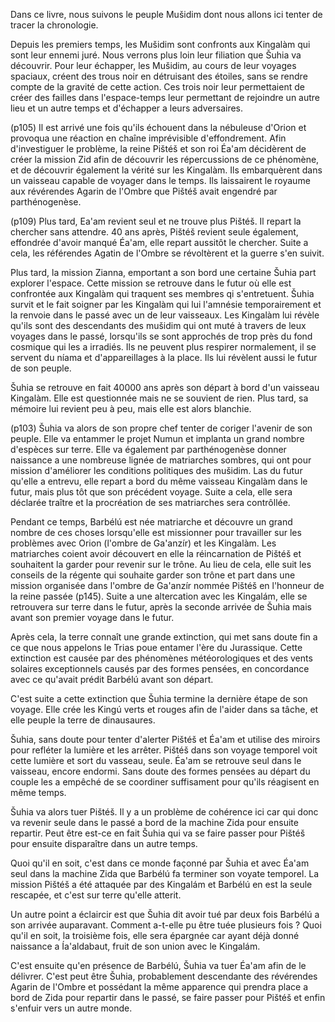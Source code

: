 Dans ce livre, nous suivons le peuple Mušidim dont nous allons ici tenter de tracer la chronologie.

Depuis les premiers temps, les Mušidim sont confronts aux Kingalàm qui sont leur ennemi juré. Nous verrons plus loin leur filiation que Šuhia va découvrir. Pour leur échapper, les Mušidim, au cours de leur voyages spaciaux, créent des trous noir en détruisant des étoiles, sans se rendre compte de la gravité de cette action. Ces trois noir leur permettaient de créer des failles dans l'espace-temps leur permettant de rejoindre un autre lieu et un autre temps et d'échapper a leurs adversaires.

(p105) Il est arrivé une fois qu'ils échouent dans la nébuleuse d'Orion et provoqua une réaction en chaîne imprévisible d'effondrement. Afin d'investiguer le problème, la reine Pištéš et son roi Éa'am décidèrent de créer la mission Zid afin de découvrir les répercussions de ce phénomène, et de découvrir également la vérité sur les Kingalàm. Ils embarquèrent dans un vaisseau capable de voyager dans le temps. Ils laissairent le royaume aux révérendes Agarin de l'Ombre que Pištéš avait engendré par parthénogenèse.

(p109) Plus tard, Ea'am revient seul et ne trouve plus Pištéš. Il repart la chercher sans attendre. 40 ans après, Pištéš revient seule également, effondrée d'avoir manqué Éa'am, elle repart aussitôt le chercher. Suite a cela, les référendes Agatin de l'Ombre se révoltèrent et la guerre s'en suivit.

Plus tard, la mission Zianna, emportant a son bord une certaine Šuhia part explorer l'espace. Cette mission se retrouve dans le futur où elle est confrontée aux Kingalàm qui traquent ses membres qi s'entretuent. Šuhia survit et le fait soigner par les Kingalàm qui lui l'amnésie temporairement et la renvoie dans le passé avec un de leur vaisseaux. Les Kingalàm lui révèle qu'ils sont des descendants des mušidim qui ont muté à travers de leux voyages dans le passé, lorsqu'ils se sont approchés de trop près du fond cosmique qui les a irradiés. Ils ne peuvent plus respirer normalement, il se servent du níama et d'appareillages à la place. Ils lui révèlent aussi le futur de son peuple.

Šuhia se retrouve en fait 40000 ans après son départ à bord d'un vaisseau Kingalàm. Elle est questionnée mais ne se souvient de rien. Plus tard, sa mémoire lui revient peu à peu, mais elle est alors blanchie.

(p103) Šuhia va alors de son propre chef tenter de coriger l'avenir de son peuple. Elle va entammer le projet Numun et implanta un grand nombre d'espèces sur terre. Elle va également par parthénogenèse donner naissance a une nombreuse lignée de matriarches sombres, qui ont pour mission d'améliorer les conditions politiques des mušidim. Las du futur qu'elle a entrevu, elle repart a bord du même vaisseau Kingalàm dans le futur, mais plus tôt que son précédent voyage. Suite a cela, elle sera déclarée traître et la procréation de ses matriarches sera contrôllée.

Pendant ce temps, Barbélú est née matriarche et découvre un grand nombre de ces choses lorsqu'elle est missionner pour travailler sur les problèmes avec Orion (l'ombre de Ga'anzír) et les Kingalàm. Les matriarches coient avoir découvert en elle la réincarnation de Pištéš et souhaitent la garder pour revenir sur le trône. Au lieu de cela, elle suit les conseils de la régente qui souhaite garder son trône et part dans une mission organisée dans l'ombre de Ga'anzír nommée Pištéš en l'honneur de la reine passée (p145). Suite a une altercation avec les Kingalám, elle se retrouvera sur terre dans le futur, après la seconde arrivée de Šuhia mais avant son premier voyage dans le futur.

Après cela, la terre connaît une grande extinction, qui met sans doute fin a ce que nous appelons le Trias poue entamer l'ère du Jurassique. Cette extinction est causée par des phénomènes météorologiques et des vents solaires exceptionnels causés par des formes pensées, en concordance avec ce qu'avait prédit Barbélú avant son départ.

C'est suite a cette extinction que Šuhia termine la dernière étape de son voyage. Elle crée les Kingú verts et rouges afin de l'aider dans sa tâche, et elle peuple la terre de dinausaures.

Šuhia, sans doute pour tenter d'alerter Pištéš et Éa'am et utilise des miroirs pour refléter la lumière et les arrêter. Pištéš dans son voyage temporel voit cette lumière et sort du vasseau, seule. Éa'am se retrouve seul dans le vaisseau, encore endormi. Sans doute des formes pensées au départ du couple les a empêché de se coordiner suffisament pour qu'ils réagisent en même temps.

Šuhia va alors tuer Pištéš. Il y a un problème de cohérence ici car qui donc va revenir seule dans le passé a bord de la machine Zida pour ensuite repartir. Peut être est-ce en fait Šuhia qui va se faire passer pour Pištéš pour ensuite disparaître dans un autre temps.

Quoi qu'il en soit, c'est dans ce monde façonné par Šuhia et avec Éa'am seul dans la machine Zida que Barbélú fa terminer son voyate temporel. La mission Pištéš a été attaquée par des Kingalám et Barbélú en est la seule rescapée, et c'est sur terre qu'elle atterit.

Un autre point a éclaircir est que Šuhia dit avoir tué par deux fois Barbélú a son arrivée auparavant. Comment a-t-elle pu être tuée plusieurs fois ? Quoi qu'il en soit, la troisième fois, elle sera épargnée car ayant déjà donné naissance a Ía'aldabaut, fruit de son union avec le Kingalám.

C'est ensuite qu'en présence de Barbélú, Šuhia va tuer Éa'am afin de le délivrer. C'est peut être Šuhia, probablement descendante des révérendes Agarin de l'Ombre et possédant la même apparence qui prendra place a bord de Zida pour repartir dans le passé, se faire passer pour Pištéš et enfin s'enfuir vers un autre monde.